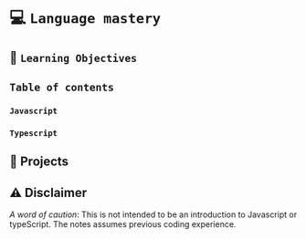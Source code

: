 # 💻 `Language mastery`

## 🎯 `Learning Objectives`

## `Table of contents`

### `Javascript`

<!-- - [🥡 Variables](/01-language-mastery/JS/concepts/00-foundations/00-Intro/variables.md)

- [🔮 Types](/01-language-mastery/JS/concepts/00-foundations/01-types/types.md) -->

### `Typescript`

## 💼 Projects

## ⚠️ Disclaimer

_A word of caution_: This is not intended to be an introduction to Javascript or typeScript. The notes assumes previous coding experience.
